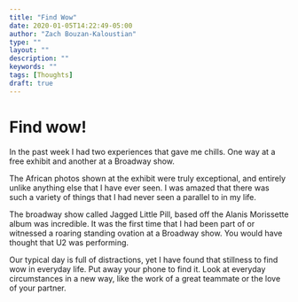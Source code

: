 ```yaml
---
title: "Find Wow"
date: 2020-01-05T14:22:49-05:00
author: "Zach Bouzan-Kaloustian"
type: ""
layout: ""
description: ""
keywords: ""
tags: [Thoughts]
draft: true
---
```

# Find wow!

In the past week I had two experiences that gave me chills. One way at a free exhibit and another at a Broadway show.

The African photos shown at the exhibit were truly exceptional, and entirely unlike anything else that I have ever seen. I was amazed that there was such a variety of things that I had never seen a parallel to in my life.

The broadway show called Jagged Little Pill, based off the Alanis Morissette album was incredible. It was the first time that I had been part of or witnessed a roaring standing ovation at a Broadway show. You would have thought that U2 was performing.

Our typical day is full of distractions, yet I have found that stillness to find wow in everyday life. Put away your phone to find it. Look at everyday circumstances in a new way, like the work of a great teammate or the love of your partner.
